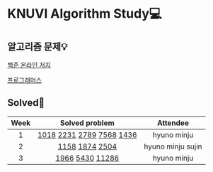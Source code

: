 # KNUVI Algorithm Study💻

## 알고리즘 문제💡

[백준 온라인 저지](https://www.acmicpc.net)

[프로그래머스](https://programmers.co.kr)

## Solved🥳

|Week|Solved problem|Attendee|
|:---:|:-----------:|:---:|
|1|[1018](https://www.acmicpc.net/problem/1018) [2231](https://www.acmicpc.net/problem/2231) [2789](https://www.acmicpc.net/problem/2798) [7568](https://www.acmicpc.net/problem/7568) [1436](https://www.acmicpc.net/problem/1436)|hyuno minju|
|2|[1158](https://www.acmicpc.net/problem/1158) [1874](https://www.acmicpc.net/problem/1874) [2504](https://www.acmicpc.net/problem/2504)|hyuno minju sujin|
|3|[1966](https://www.acmicpc.net/problem/1966) [5430](https://www.acmicpc.net/problem/5430) [11286](https://www.acmicpc.net/problem/11286)|hyuno minju|
